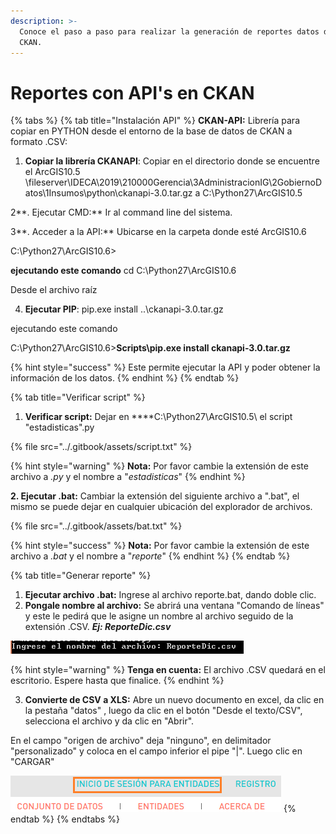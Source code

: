 ```yaml
---
description: >-
  Conoce el paso a paso para realizar la generación de reportes datos desde
  CKAN.
---
```


# Reportes con API's en CKAN

{% tabs %}
{% tab title="Instalación API" %}
**CKAN-API:** Librería para copiar en PYTHON desde el entorno de la base de datos de CKAN a formato .CSV:

1. **Copiar la librería CKANAPI**: Copiar en el directorio donde se encuentre el ArcGIS10.5         \fileserver\IDECA\2019\210000Gerencia\3AdministracionIG\2GobiernoDatos\1Insumos\python\ckanapi-3.0.tar.gz a C:\Python27\ArcGIS10.5 

2**. Ejecutar CMD:** Ir al command line del sistema.

3**. Acceder a la API:** Ubicarse en  la carpeta donde esté ArcGIS10.6

C:\Python27\ArcGIS10.6&gt;  

**ejecutando este comando** cd C:\Python27\ArcGIS10.6

Desde el archivo raíz 

4. **Ejecutar PIP**: pip.exe install ..\ckanapi-3.0.tar.gz 

ejecutando este comando 

C:\Python27\ArcGIS10.6&gt;**Scripts\pip.exe install ckanapi-3.0.tar.gz**

{% hint style="success" %}
Este permite ejecutar la API y poder obtener la información de los datos.
{% endhint %}
{% endtab %}

{% tab title="Verificar script" %}
1. **Verificar script:** Dejar en ****C:\Python27\ArcGIS10.5\ el script "estadisticas".py

{% file src="../.gitbook/assets/script.txt" %}

{% hint style="warning" %}
**Nota:** Por favor cambie la extensión de este archivo a _.py_ y el nombre a "_estadisticas_"
{% endhint %}

**2. Ejecutar .bat:** Cambiar la extensión del siguiente archivo a ".bat", el mismo se puede dejar en cualquier ubicación del explorador de archivos.

{% file src="../.gitbook/assets/bat.txt" %}

{% hint style="success" %}
**Nota:** Por favor cambie la extensión de este archivo a _.bat_  y el nombre a "_reporte_"
{% endhint %}
{% endtab %}

{% tab title="Generar reporte" %}
1. **Ejecutar archivo .bat:** Ingrese al archivo reporte.bat, dando doble clic.
2. **Pongale nombre al archivo:** Se abrirá una ventana "Comando de líneas" y este le pedirá que le asigne un nombre al archivo seguido de la extensión .CSV. _**Ej: ReporteDic.csv**_

![](../.gitbook/assets/image%20%282%29.png)

{% hint style="warning" %}
**Tenga en cuenta:** El archivo .CSV quedará en el escritorio. Espere hasta que finalice.
{% endhint %}

   3. **Convierte de CSV a XLS:** Abre un nuevo documento en excel, da clic en la pestaña "datos" , luego da clic en el botón "Desde el texto/CSV", selecciona el archivo y da clic en "Abrir".

En el campo "origen de archivo" deja "ninguno", en delimitador "personalizado" y coloca en el campo inferior el pipe "\|". Luego clic en "CARGAR"

![](../.gitbook/assets/image%20%28222%29.png)
{% endtab %}
{% endtabs %}



